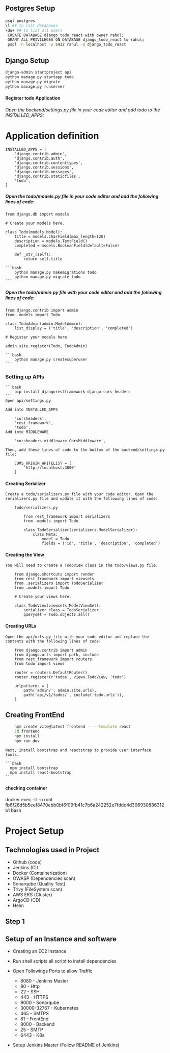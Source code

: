 ## Postgres Setup

#### 

```bash
psql postgres
\l ## to list databases
\du+ ## to list all users
 CREATE DATABASE django_todo_react with owner rahul;
 GRANT ALL PRIVILEGES ON DATABASE django_todo_react to rahul;
 psql -h localhost -p 5432 rahul -d django_todo_react
```
 ## Django Setup
```bash
django-admin startproject api
python manage.py startapp todo
python manage.py migrate
python manage.py runserver
```
#### Register todo Application

###### Open the backend/settings.py file in your code editor and add todo to the INSTALLED_APPS:

# Application definition

    INSTALLED_APPS = [
        'django.contrib.admin',
        'django.contrib.auth',
        'django.contrib.contenttypes',
        'django.contrib.sessions',
        'django.contrib.messages',
        'django.contrib.staticfiles',
        'todo',
    ]

##### Open the todo/models.py file in your code editor and add the following lines of code:

    from django.db import models

    # Create your models here.

    class Todo(models.Model):
        title = models.CharField(max_length=120)
        description = models.TextField()
        completed = models.BooleanField(default=False)

        def _str_(self):
            return self.title

    ```bash
        python manage.py makemigrations todo
        python manage.py migrate todo
    ```

##### Open the todo/admin.py file with your code editor and add the following lines of code:

    from django.contrib import admin
    from .models import Todo

    class TodoAdmin(admin.ModelAdmin):
        list_display = ('title', 'description', 'completed')

    # Register your models here.

    admin.site.register(Todo, TodoAdmin)

    ```bash
        python manage.py createsuperuser
    ```

### Setting up APIs

    ```bash
        pip install djangorestframework django-cors-headers
    ```
    Open api/settings.py

    Add into INSTALLED_APPS

        'corsheaders',
        'rest_framework',
        'todo',
    Add into MIDDLEWARE

        'corsheaders.middleware.CorsMiddleware',
    
    Then, add these lines of code to the bottom of the backend/settings.py file:

        CORS_ORIGIN_WHITELIST = [
            'http://localhost:3000'
        ]

#### Creating Serializer 

    Create a todo/serializers.py file with your code editor. Open the serializers.py file and update it with the following lines of code:

        todo/serializers.py

            from rest_framework import serializers
            from .models import Todo

            class TodoSerializer(serializers.ModelSerializer):
                class Meta:
                    model = Todo
                    fields = ('id', 'title', 'description', 'completed')

#### Creating the View

    You will need to create a TodoView class in the todo/views.py file.

        from django.shortcuts import render
        from rest_framework import viewsets
        from .serializers import TodoSerializer
        from .models import Todo

        # Create your views here.

        class TodoView(viewsets.ModelViewSet):
            serializer_class = TodoSerializer
            queryset = Todo.objects.all()

#### Creating URLs

    Open the api/urls.py file with your code editor and replace the contents with the following lines of code:

        from django.contrib import admin
        from django.urls import path, include
        from rest_framework import routers
        from todo import views

        router = routers.DefaultRouter()
        router.register(r'todos', views.TodoView, 'todo')

        urlpatterns = [
            path('admin/', admin.site.urls),
            path('api/v1/todos/', include('todo.urls')),
        ]

## Creating FrontEnd

```bash
    npm create vite@latest frontend -- --template react
    cd frontend
    npm install
    npm run dev
```

    Next, install bootstrap and reactstrap to provide user interface tools.

    ```bash
      npm install bootstrap
      npm install react-bootstrap
    ```

#### checking container
docker exec -it -u root fb6f28d5b5eef8470ebb0bf6f09fb41c7b6a242252e7fddc4d306930886312b1 bash


# Project Setup

## Technologies used in Project

- Github (code)
- Jenkins (CI)
- Docker (Containerization)
- OWASP (Dependencies scan)
- Sonarqube (Quality Test)
- Trivy (FileSystem scan)
- AWS EKS (Cluster)
- ArgoCD (CD)
- Helm

## Step 1

## Setup of an Instance and software

- Creating an EC2 Instance
- Run shell scripts all script to install dependencies
- Open Followings Ports to allow Traffic
    - 8080 - Jenkins Master
    - 80 - Http
    - 22 - SSH
    - 443 - HTTPS
    - 9000 - Sonarqube
    - 30000-32767 - Kubernetes
    - 465 - SMTPS
    - 81 - FrontEnd
    - 8000 - Backend
    - 25 - SMTP
    - 6443 - K8s

- Setup Jenkins Master (Follow README of Jenkins)


